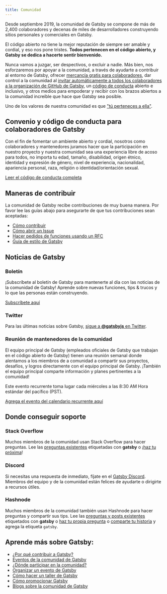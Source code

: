 ```yaml
---
title: Comunidad
---
```


Desde septiembre 2019, la comunidad de Gatsby se compone de más de 2,400 colaboradores y decenas de miles de desarrolladores construyendo sitios personales y comerciales en Gatsby.

El código abierto no tiene la mejor reputación de siempre ser amable y cordial, y eso nos pone tristes. **Todos pertenecen en el código abierto, y Gatsby se dedica a hacerte sentir bienvenido.**

Nunca vamos a juzgar, ser despectivos, o excluir a nadie. Más bien, nos esforzaremos por apoyar a la comunidad, a través de ayudarte a contribuir al entorno de Gatsby, ofrecer [mercancía gratis para colaboradores](https://gatsby.dev/swag), dar control a la comunidad al [invitar automáticamente a todos los colaboradores a la organización de GitHub de Gatsby](https://github.com/gatsbyjs/gatsby/pull/7699#issuecomment-416665803), un [código de conducta](/contributing/code-of-conduct/) abierto e inclusivo, y otros medios para empoderar y recibir con los brazos abiertos a la comunidad increíble que hace que Gatsby sea posible.

Uno de los valores de nuestra comunidad es que ["tú perteneces a ella"](/blog/2018-09-07-gatsby-values/#you-belong-here).

## Convenio y código de conducta para colaboradores de Gatsby

Con el fin de fomentar un ambiente abierto y cordial, nosotros como
colaboradores y mantenedores juramos hacer que la participación en nuestro proyecto y
nuestra comunidad sea una experiencia libre de acoso para todos, no importa tu edad, tamaño,
disabilidad, origen étnico, identidad y expresión de género, nivel de
experiencia, nacionalidad, apariencia personal, raza, religión o identidad/orientación
sexual.

[Leer el código de conducta completa](/contributing/code-of-conduct/)

## Maneras de contribuir

La comunidad de Gatsby recibe contribuciones de muy buena manera. Por favor lee las guías abajo para asegurarte de que tus contribuciones sean aceptadas:

- [Cómo contribuir](/contributing/how-to-contribute/)
- [Cómo abrir un Issue](/contributing/how-to-file-an-issue/)
- [Hacer pedidos de funciones usando un RFC](/blog/2018-04-06-introducing-gatsby-rfc-process/)
- [Guía de estilo de Gatsby](/contributing/gatsby-style-guide/)

## Noticias de Gatsby

### Boletín

¡Subscríbete al boletín de Gatsby para mantenerte al día con las noticias de la comunidad de Gatsby! Aprende sobre nuevas funciones, tips & trucos y lo que las personas están construyendo.

[Subscríbete aquí](/newsletter/)

### Twitter

Para las últimas noticias sobre Gatsby,
[sigue a **@gatsbyjs** en Twitter](https://twitter.com/gatsbyjs).

### Reunión de mantenedores de la comunidad

El equipo principal de Gatsby (empleados oficiales de Gatsby que trabajan en el código abierto de Gatsby) tienen una reunión semanal donde alentamos a los miembros de a comunidad a compartir sus proyectos, desafíos, y logros directamente con el equipo principal de Gatsby. ¡También el equipo principal comparte información y planes pertinentes a la comunidad!

Este evento recurrente toma lugar cada miércoles a las 8:30 AM Hora estándar del pacífico (PST).

[Agrega el evento del calendario recurrente aquí](https://gatsby.dev/core-maintainers)

## Donde conseguir soporte

### Stack Overflow

Muchos miembros de la comunidad usan Stack Overflow para hacer preguntas. Lee
las [preguntas existentes](http://stackoverflow.com/questions/tagged/gatsby)
etiquetadas con **gatsby** o
¡[haz tu próxima](http://stackoverflow.com/questions/ask?tags=gatsby)!

### Discord

Si necesitas una respuesta de inmediato, fíjate en el
[Gatsby Discord](https://gatsby.dev/discord). Miembros del equipo y de la comunidad están felices de ayudarte o dirigirte
a recursos útiles.

### Hashnode

Muchos miembros de la comunidad también usan Hashnode para hacer preguntas y compartir sus tips. Lee
las [preguntas y posts existentes](https://hashnode.com/n/gatsby)
etiquetados con **gatsby** o
[haz tu propia pregunta](https://hashnode.com/create/question) o [comparte tu historia](https://hashnode.com/create/story) y agrega la etiqueta `gatsby`.

## Aprende más sobre Gatsby:

- [¿Por qué contribuir a Gatsby?](/contributing/why-contribute-to-gatsby/)
- [Eventos de la comunidad de Gatsby](/contributing/events/)
- [¿Dónde participar en la comunidad?](/contributing/where-to-participate/)
- [Organizar un evento de Gatsby](/contributing/organize-a-gatsby-event/)
- [Cómo hacer un taller de Gatsby](/contributing/how-to-run-a-gatsby-workshop/)
- [Cómo promocionar Gatsby](/contributing/how-to-pitch-gatsby/)
- [Blogs sobre la comunidad de Gatsby](/blog/tags/community/)
